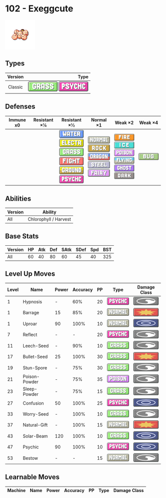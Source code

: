 # 102 - Exeggcute

![exeggcute](../img/pokemon/102.png)

## Types

| Version | Type                                                                  |
| :-----: | --------------------------------------------------------------------: |
| Classic | ![grass](../img/types/grass.png) ![psychic](../img/types/psychic.png) |

## Defenses

| Immune x0 | Resistant ×¼ | Resistant ×½                                                                                                                                                                                                                                | Normal ×1                                                                                                                                                                              | Weak ×2                                                                                                                                                                                                               | Weak ×4                      |
| --------- | ------------ | ------------------------------------------------------------------------------------------------------------------------------------------------------------------------------------------------------------------------------------------- | -------------------------------------------------------------------------------------------------------------------------------------------------------------------------------------- | --------------------------------------------------------------------------------------------------------------------------------------------------------------------------------------------------------------------- | ---------------------------- |
|           |              | ![water](../img/types/water.png)<br/>![electric](../img/types/electric.png)<br/>![grass](../img/types/grass.png)<br/>![fighting](../img/types/fighting.png)<br/>![ground](../img/types/ground.png)<br/>![psychic](../img/types/psychic.png) | ![normal](../img/types/normal.png)<br/>![rock](../img/types/rock.png)<br/>![dragon](../img/types/dragon.png)<br/>![steel](../img/types/steel.png)<br/>![fairy](../img/types/fairy.png) | ![fire](../img/types/fire.png)<br/>![ice](../img/types/ice.png)<br/>![poison](../img/types/poison.png)<br/>![flying](../img/types/flying.png)<br/>![ghost](../img/types/ghost.png)<br/>![dark](../img/types/dark.png) | ![bug](../img/types/bug.png) |

## Abilities

| Version | Ability               |
| ------- | --------------------- |
| All     | Chlorophyll / Harvest |

## Base Stats

| Version | HP | Atk | Def | SAtk | SDef | Spd | BST |
| ------- | -- | --- | --- | ---- | ---- | --- | --- |
| All     | 60 | 40  | 80  | 60   | 45   | 40  | 325 |

## Level Up Moves

| Level | Name          | Power | Accuracy | PP | Type                                 | Damage Class                           |
| ----- | ------------- | ----- | -------- | -- | ------------------------------------ | -------------------------------------- |
| 1     | Hypnosis      | -     | 60%      | 20 | ![psychic](../img/types/psychic.png) | ![status](../img/types/status.png)     |
| 1     | Barrage       | 15    | 85%      | 20 | ![normal](../img/types/normal.png)   | ![physical](../img/types/physical.png) |
| 1     | Uproar        | 90    | 100%     | 10 | ![normal](../img/types/normal.png)   | ![special](../img/types/special.png)   |
| 7     | Reflect       | -     | -        | 20 | ![psychic](../img/types/psychic.png) | ![status](../img/types/status.png)     |
| 11    | Leech-Seed    | -     | 90%      | 10 | ![grass](../img/types/grass.png)     | ![status](../img/types/status.png)     |
| 17    | Bullet-Seed   | 25    | 100%     | 30 | ![grass](../img/types/grass.png)     | ![physical](../img/types/physical.png) |
| 19    | Stun-Spore    | -     | 75%      | 30 | ![grass](../img/types/grass.png)     | ![status](../img/types/status.png)     |
| 21    | Poison-Powder | -     | 75%      | 35 | ![poison](../img/types/poison.png)   | ![status](../img/types/status.png)     |
| 23    | Sleep-Powder  | -     | 75%      | 15 | ![grass](../img/types/grass.png)     | ![status](../img/types/status.png)     |
| 27    | Confusion     | 50    | 100%     | 25 | ![psychic](../img/types/psychic.png) | ![special](../img/types/special.png)   |
| 33    | Worry-Seed    | -     | 100%     | 10 | ![grass](../img/types/grass.png)     | ![status](../img/types/status.png)     |
| 37    | Natural-Gift  | -     | 100%     | 15 | ![normal](../img/types/normal.png)   | ![physical](../img/types/physical.png) |
| 43    | Solar-Beam    | 120   | 100%     | 10 | ![grass](../img/types/grass.png)     | ![special](../img/types/special.png)   |
| 47    | Psychic       | 90    | 100%     | 10 | ![psychic](../img/types/psychic.png) | ![special](../img/types/special.png)   |
| 53    | Bestow        | -     | -        | 15 | ![normal](../img/types/normal.png)   | ![status](../img/types/status.png)     |

## Learnable Moves

| Machine | Name | Power | Accuracy | PP | Type | Damage Class |
| ------- | ---- | ----- | -------- | -- | ---- | ------------ |